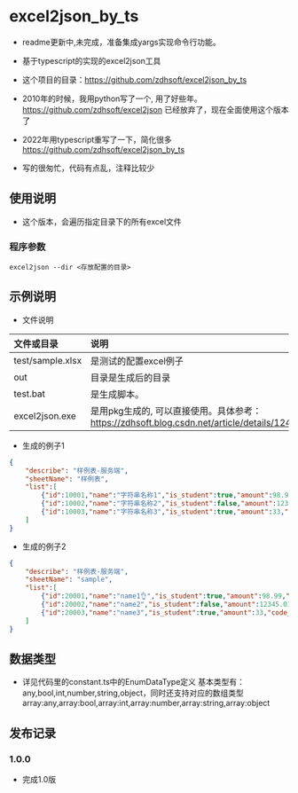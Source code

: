 # excel2json_by_ts
- readme更新中,未完成，准备集成yargs实现命令行功能。
- 基于typescript的实现的excel2json工具
- 这个项目的目录：https://github.com/zdhsoft/excel2json_by_ts  

- 2010年的时候，我用python写了一个, 用了好些年。https://github.com/zdhsoft/excel2json 已经放弃了，现在全面使用这个版本了
- 2022年用typescript重写了一下，简化很多 https://github.com/zdhsoft/excel2json_by_ts
- 写的很匆忙，代码有点乱，注释比较少

## 使用说明
- 这个版本，会遍历指定目录下的所有excel文件
### 程序参数
```
excel2json --dir <存放配置的目录>
```
## 示例说明 
- 文件说明

|文件或目录|说明|
|:----|:----|
|test/sample.xlsx|是测试的配置excel例子|
|out|目录是生成后的目录|
|test.bat|是生成脚本。|
|excel2json.exe|是用pkg生成的, 可以直接使用。具体参考：https://zdhsoft.blog.csdn.net/article/details/124490289|

- 生成的例子1
```json
{
    "describe": "样例表-服务端",
    "sheetName": "样例表",
    "list":[
        {"id":10001,"name":"字符串名称1","is_student":true,"amount":98.99,"code_list":[1,2,3,4,5],"labels":["工程类","weman"],"ext":{"a":100,"b":"this is b"}},
        {"id":10002,"name":"字符串名称2","is_student":false,"amount":12345.01,"code_list":[6,7,8,9,10],"labels":["工程类","男"],"ext":{}},
        {"id":10003,"name":"字符串名称3","is_student":true,"amount":33,"code_list":[11,12],"labels":["人类","女"],"ext":{}}
    ]
}

```
- 生成的例子2
```json 
{
    "describe": "样例表-服务端",
    "sheetName": "sample",
    "list":[
        {"id":20001,"name":"name1👌","is_student":true,"amount":98.99,"code_list":[1,2,3,4,5],"labels":["工程类","weman🤦‍♂️"],"ext":{"a":100,"b":"this is b"}},
        {"id":20002,"name":"name2","is_student":false,"amount":12345.01,"code_list":[6,7,8,9,10],"labels":["工程类","男🤦‍♀️"],"ext":{}},
        {"id":20003,"name":"name3","is_student":true,"amount":33,"code_list":[11,12],"labels":["人类","女"],"ext":[1,2,3,4]}
    ]
}

```

## 数据类型
- 详见代码里的constant.ts中的EnumDataType定义
基本类型有：any,bool,int,number,string,object，同时还支持对应的数组类型array:any,array:bool,array:int,array:number,array:string,array:object
## 发布记录
### 1.0.0 
- 完成1.0版 
